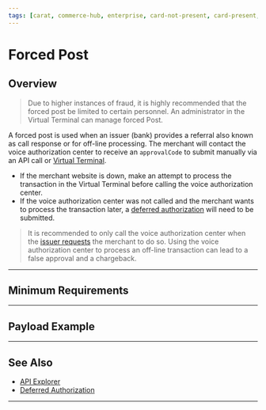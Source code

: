 ```yaml
---
tags: [carat, commerce-hub, enterprise, card-not-present, card-present, forced-post, minimum-requirements, payload-example, payments, api-documents, api-reference, authorization, sale, pre-auth]
---
```



# Forced Post

## Overview

<!-- theme: danger -->
> Due to higher instances of fraud, it is highly recommended that the forced post be limited to certain personnel. An administrator in the Virtual Terminal can manage forced Post.

A forced post is used when an issuer (bank) provides a referral also known as call response or for off-line processing. The merchant will contact the voice authorization center to receive an `approvalCode` to submit manually via an API call or [Virtual Terminal](?path=docs/Online-Mobile-Digital/Virtual-Terminal/Virtual-Terminal.md).

- If the merchant website is down, make an attempt to process the transaction in the Virtual Terminal before calling the voice authorization center.
- If the voice authorization center was not called and the merchant wants to process the transaction later, a [deferred authorization](?path=docs/Resources/Guides/Authorizations/Deferred-Auth.md) will need to be submitted.

<!-- theme: warning -->
>It is recommended to only call the voice authorization center when the [issuer requests](?path=docs/Resources/Guides/Response-Codes/Bank-Issuer.md) the merchant to do so. Using the voice authorization center to process an off-line transaction can lead to a false approval and a chargeback.

---

## Minimum Requirements

---

## Payload Example

---

## See Also
- [API Explorer](../api/?type=post&path=/payments/v1/charges)
- [Deferred Authorization](?path=docs/Resources/Guides/Authorizations/Deferred-Auth.md)

---